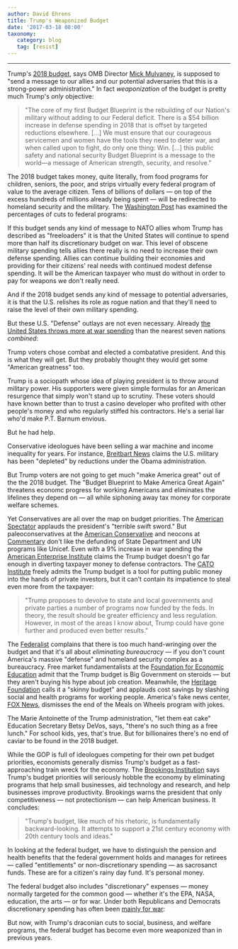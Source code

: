 ```yaml
---
author: David Ehrens
title: Trump's Weaponized Budget
date: '2017-03-18 08:00'
taxonomy:
   category: blog
   tag: [resist]
---
```

---
Trump's [2018 budget](https://www.whitehouse.gov/sites/whitehouse.gov/files/omb/budget/fy2018/2018_blueprint.pdf), says OMB Director [Mick Mulvaney](http://www.npr.org/2017/03/16/520305293/trump-to-unveil-hard-power-budget-that-boosts-military-spending), is supposed to "send a message to our allies and our potential adversaries that this is a strong-power administration." In fact *weaponization* of the budget is pretty much Trump's *only* objective:

> "The core of my first Budget Blueprint is the rebuilding of our Nation's military without adding to our Federal deficit. There is a \$54 billion increase in defense spending in 2018 that is offset by targeted reductions elsewhere. \[\...\] We must ensure that our courageous servicemen and women have the tools they need to deter war, and when called upon to fight, do only one thing: Win. \[\...\] this public safety and national security Budget Blueprint is a message to the world—a message of American strength, security, and resolve."

The 2018 budget takes money, quite literally, from food programs for children, seniors, the poor, and strips virtually every federal program of value to the average citizen. Tens of billions of dollars — on top of the excess hundreds of millions already being spent — will be redirected to homeland security and the military. The [Washington Post](https://www.washingtonpost.com/graphics/politics/trump-presidential-budget-2018-proposal/) has examined the percentages of cuts to federal programs:

If this budget sends any kind of message to NATO allies whom Trump has described as "freeloaders" it is that the United States will continue to spend more than half its discretionary budget on war. This level of obscene military spending tells allies there really is no need to increase their own defense spending. Allies can continue building their economies and providing for their citizens' real needs with continued modest defense spending. It will be the American taxpayer who must do without in order to pay for weapons we don't really need.

And if the 2018 budget sends any kind of message to potential adversaries, it is that the U.S. relishes its role as rogue nation and that they'll need to raise the level of their own military spending.

But these U.S. "Defense" outlays are not even necessary. Already [the United States throws more at war spending](http://www.pgpf.org/Chart-Archive/0053_defense-comparison) than the nearest seven nations *combined*:

Trump voters chose combat and elected a combatative president. And this is what they will get. But they probably thought they would get some "American greatness" too.

Trump is a sociopath whose idea of playing president is to throw around military power. His supporters were given simple formulas for an American resurgence that simply won't stand up to scrutiny. These voters should have known better than to trust a casino developer who profited with other people's money and who regularly stiffed his contractors. He's a serial liar who'd make P.T. Barnum envious.

But he had help.

Conservative ideologues have been selling a war machine and income inequality for years. For instance, [Breitbart News](http://www.breitbart.com/big-government/2017/03/16/trump-budget-plan-would-rebuild-u-s-military/) claims the U.S. military has been "depleted" by reductions under the Obama administration.

But Trump voters are not going to get much "make America great" out of the the 2018 budget. The "Budget Blueprint to Make America Great Again" threatens economc progress for working Americans and eliminates the lifelines they depend on — all while siphoning away tax money for corporate welfare schemes.

Yet Conservatives are all over the map on budget priorities. The [American Spectator](https://spectator.org/trumps-terrible-swift-sword/) applauds the president's "terrible swift sword." But paleoconservatives at the [American Conservative](http://www.theamericanconservative.com/larison/trumps-foolish-budget-priorities/) and neocons at [Commentary](https://www.commentarymagazine.com/politics-ideas/trump-budget-foreign-aid/) don't like the defunding of State Department and UN programs like Unicef. Even with a 9% increase in war spending the [American Enterprise Institute](https://web.archive.org/web/20170322045557/http://www.aei.org:80/publication/why-trumps-defense-budget-is-not-enough-to-rebuild-americas-military/) claims the Trump budget doesn't go far enough in diverting taxpayer money to defense contractors. The [CATO Institute](https://www.cato.org/blog/making-good-budget-great) freely admits the Trump budget is a tool for putting public money into the hands of private investors, but it can't contain its impatience to steal even more from the taxpayer:

> "Trump proposes to devolve to state and local governments and private parties a number of programs now funded by the feds. In theory, the result should be greater efficiency and less regulation. However, in most of the areas I know about, Trump could have gone further and produced even better results."

The [Federalist](http://thefederalist.com/2017/03/16/trumps-budget-first-volley-bureaucratic-state/) complains that there is too much hand-wringing over the budget and that it's all about *eliminating bureaucracy* — if you don't count America's massive "defense" and homeland security complex as a bureaucracy. Free market fundamentalists at the [Foundation for Economic Education](https://fee.org/articles/trumps-big-government-budget-plan/) admit that the Trump budget is Big Government on steroids — but they aren't buying his hype about job creation. Meanwhile, the [Heritage Foundation](http://www.heritage.org/budget-and-spending/commentary/heritage-experts-analyze-president-trumps-skinny-budget) calls it a "skinny budget" and applauds cost savings by slashing social and health programs for working people. America's fake news center, [FOX News](http://www.foxnews.com/politics/2017/03/17/despite-outrage-over-cuts-federal-funds-are-fraction-meals-on-wheels-budget.html), dismisses the end of the Meals on Wheels program with jokes.

The Marie Antoinette of the Trump administration, "let them eat cake" Education Secretary Betsy DeVos, says, "there's no such thing as a free lunch." For school kids, yes, that's true. But for billionaires there's no end of caviar to be found in the 2018 budget.

While the GOP is full of ideologues competing for their own pet budget priorities, economists generally dismiss Trump's budget as a fast-approaching train wreck for the economy. The [Brookings Institution](https://www.brookings.edu/blog/up-front/2017/03/17/trumps-america-first-budget-will-leave-the-economy-running-behind/) says Trump's budget priorities will seriously hobble the economy by eliminating programs that help small businesses, aid technology and research, and help businesses improve productivity. Brookings warns the president that only competitiveness — not protectionism — can help American business. It concludes:

> "Trump's budget, like much of his rhetoric, is fundamentally backward-looking. It attempts to support a 21st century economy with 20th century tools and ideas."

In looking at the federal budget, we have to distinguish the pension and health benefits that the federal government holds and manages for retirees — called "entitlements" or non-discretionary spending — as sacrosanct funds. These are for a citizen's rainy day fund. It's personal money.

The federal budget also includes "discretionary" expenses — money normally targeted for the common good — whether it's the EPA, NASA, education, the arts — or for war. Under both Republicans and Democrats discretionary spending has often been [mainly for war](http://www.pgpf.org/Chart-Archive/0070_Discretionary-Breakdown):

But now, with Trump's draconian cuts to social, business, and welfare programs, the federal budget has become even more weaponized than in previous years.
